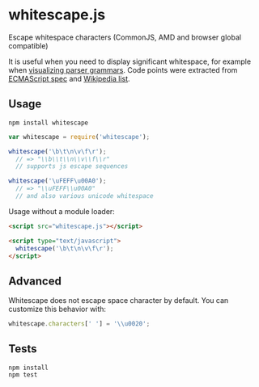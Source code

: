 # whitescape.js

Escape whitespace characters (CommonJS, AMD and browser global compatible)

It is useful when you need to display significant whitespace, for example when [visualizing parser grammars](http://dundalek.com/GrammKit/#whitespace%20%3D%20%28'%5Cb'%20%2F%20'%5Ct'%20%2F%20'%5Cn'%20%2F%20'%5Cv'%20%2F%20'%5Cf'%20%2F%20'%5Cr'%20%2F%20'%5CuFEFF'%20%2F%20'%5Cu00A0'%29%2B). Code points were extracted from [ECMAScript spec](http://www.ecma-international.org/ecma-262/5.1/#sec-7.8.4) and [Wikipedia list](http://en.wikipedia.org/wiki/Whitespace_character).

## Usage

`npm install whitescape`

```javascript
var whitescape = require('whitescape');

whitescape('\b\t\n\v\f\r');
  // => "\\b\\t\\n\\v\\f\\r"
  // supports js escape sequences

whitescape('\uFEFF\u00A0');
  // => "\\uFEFF\\u00A0"
  // and also various unicode whitespace
```

Usage without a module loader:

```html
<script src="whitescape.js"></script>

<script type="text/javascript">
  whitescape('\b\t\n\v\f\r');
</script>
```

## Advanced

Whitescape does not escape space character by default. You can customize this behavior with:

```javascript
whitescape.characters[' '] = '\\u0020';
```

## Tests

```
npm install
npm test
```
